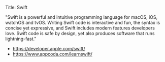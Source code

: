 Title: Swift

"Swift is a powerful and intuitive programming language for macOS, iOS, watchOS and tvOS. Writing Swift code is interactive and fun, the syntax is concise yet expressive, and Swift includes modern features developers love. Swift code is safe by design, yet also produces software that runs lightning-fast."

- <https://developer.apple.com/swift/>
- <https://www.appcoda.com/learnswift/>
